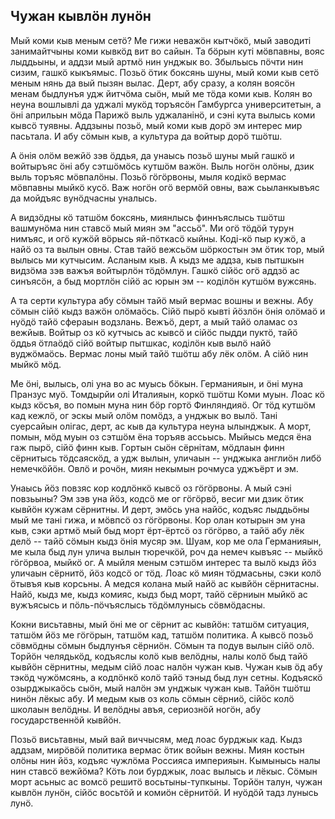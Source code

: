 ## Чужан кывлӧн лунӧн

Мый коми кыв меным сетӧ?
Ме гижи неважӧн кытчӧкӧ, мый заводиті занимайтчыны коми кывкӧд вит во сайын.
Та бӧрын куті мӧвпавны, вояс лыддьыны, и аддзи мый артмӧ нин унджык во.
Збыльысь пӧчти нин сизим, гашкӧ кыкъямыс.
Позьӧ ӧтик боксянь шуны, мый коми кыв сетӧ меным нянь да вый пызян вылас.
Дерт, абу сразу, а колян воясӧн менам быдлунъя удж йитчӧма сыӧн, мый ме тӧда коми кыв.
Колян во неуна вошлывлі да уджалі мукӧд торъясӧн Гамбургса университетын, а ӧні априльын мӧда Парижӧ выль уджаланінӧ, и сэні кута вылысь коми кывсӧ туявны.
Аддзыны позьӧ, мый коми кыв дорӧ эм интерес мир пасьтала.
И абу сӧмын кыв, а культура да войтыр дорӧ тшӧтш.

А ӧнія олӧм вежйӧ зэв ӧддья, да унаысь позьӧ шуны мый гашкӧ и войтыръяс ӧні абу сэтшӧмӧсь кутшӧм важӧн.
Выль ногӧн олӧны, дзик выль торъяс мӧвпалӧны.
Позьӧ гӧгӧрвоны, мыля кодікӧ вермас мӧвпавны мыйкӧ кусӧ.
Важ ногӧн огӧ вермӧй овны, важ сьыланкывъяс да мойдъяс вунӧдчасны уналысь.

А видзӧдны кӧ татшӧм боксянь, миянлысь финнъяслысь тшӧтш вашмунӧма нин ставсӧ мый миян эм "ассьӧ".
Ми огӧ тӧдӧй турун нимъяс, и огӧ кужӧй вӧрысь яй-пӧткасӧ кыйны.
Коді-кӧ пыр кужӧ, а найӧ оз та вылын овны.
Став тайӧ вежсьӧм шӧркостын эм ӧтик тор, мый вылысь ми кутчысим.
Асланым кыв.
А кыдз ме аддза, кыв пытшкын видзӧма зэв важъя войтырлӧн тӧдӧмлун.
Гашкӧ сійӧс огӧ аддзӧ ас синъясӧн, а быд мортлӧн сійӧ ас юрын эм -- коділӧн кутшӧм вужсянь.

А та серти культура абу сӧмын тайӧ мый вермас вошны и вежны.
Абу сӧмын сійӧ кыдз важӧн олӧмаӧсь.
Сійӧ пырӧ кывті йӧзлӧн ӧнія олӧмаӧ и нуӧдӧ тайӧ сфераын водзлань.
Вежъӧ, дерт, а мый тайӧ оламас оз вежйыв.
Войтыр оз кӧ кутчысь ас кывсӧ и сійӧс пыдди пуктӧ, тайӧ ӧддья ӧтлаӧдӧ сійӧ войтыр пытшкас, коділӧн кыв вылӧ найӧ вуджӧмаӧсь.
Вермас лоны мый тайӧ тшӧтш абу лёк олӧм.
А сійӧ нин мыйкӧ мӧд.

Ме ӧні, вылысь, олі уна во ас муысь бӧкын.
Германияын, и ӧні муна Пранзус муӧ.
Томдырйи олі Италияын, коркӧ тшӧтш Коми муын.
Лоас кӧ кыдз кӧсъя, во помын муна нин бӧр гортӧ Финляндияӧ.
Ог тӧд кутшӧм кад кежлӧ, ог эскы мый олӧм помӧдз, а унджык во вылӧ.
Тані суерсайын олігас, дерт, ас кыв да культура неуна ылынджык.
А морт, помын, мӧд муын оз сэтшӧм ёна торъяв ассьысь.
Мыйысь медся ёна гаж пырӧ, сійӧ финн кыв.
Гортын сыӧн сёрнітам, мӧдлаын финн сёрнитысь тӧдсаяскӧд, а удж вылын, уличаын -- унджыка англиӧн либӧ немечкӧйӧн.
Овлӧ и рочӧн, миян некымын рочмуса уджъёрт и эм.

Унаысь йӧз повзяс кор кодлӧнкӧ кывсӧ оз гӧгӧрвоны.
А мый сэні повзьыны?
Эм зэв уна йӧз, кодсӧ ме ог гӧгӧрвӧ, весиг ми дзик ӧтик кывйӧн кужам сёрнитны.
И дерт, эмӧсь уна найӧс, кодъяс лыддьӧны мый ме тані гижа, и мӧвпсӧ оз гӧгӧрвоны.
Кор олан котырын эм уна кыв, сэки артмӧ мый быд морт ёрт-ёртсӧ оз гӧгӧрво, а тайӧ абу лёк делӧ -- тайӧ сӧмын кыдз ӧнія мусяр эм.
Шуам, кор ме ола Германияын, ме кыла быд лун улича вылын тюречкӧй, роч да немеч кывъяс -- мыйкӧ гӧгӧрвоа, мыйкӧ ог.
А мыйля меным сэтшӧм интерес та вылӧ кыдз йӧз уличаын сёрнитӧ, йӧз кодсӧ ог тӧд.
Лоас кӧ миян тӧдмасьны, сэки колӧ ӧтывъя кыв корсьны.
А медся колана мый найӧ ас кывйӧн сёрнитасны.
Найӧ, кыдз ме, кыдз комияс, кыдз быд морт, тайӧ сёрниын мыйкӧ ас вужъясысь и пӧль-пӧчъяслысь тӧдӧмлунысь сӧвмӧдасны.

Кокни висьтавны, мый ӧні ме ог сёрнит ас кывйӧн: татшӧм ситуация, татшӧм йӧз ме гӧгӧрын, татшӧм кад, татшӧм политика.
А кывсӧ позьӧ сӧвмӧдны сӧмын быдлунъя сёрниӧн.
Сӧмын та подув вылын сійӧ олӧ.
Торйӧн челядькӧд, кодъяслы колӧ кыв велӧдны, налы колӧ быд тайӧ кывйӧн сёрнитны, медым сійӧ лоас налӧн чужан кыв.
Чужан кыв ӧд абу тэкӧд чужӧмсянь, а кодлӧнкӧ колӧ тайӧ тэныд быд лун сетны.
Кодъяскӧ озырджыкаӧсь сыӧн, мый налӧн эм унджык чужан кыв.
Тайӧн тшӧтш нинӧн лёкыс абу.
И медым кыв оз коль сӧмын сёрниӧ, сійӧс колӧ школаын велӧдны.
И велӧдны авъя, сериознӧй ногӧн, абу государственнӧй кывйӧн.

Позьӧ висьтавны, мый вай виччысям, мед лоас бурджык кад.
Кыдз аддзам, мирӧвӧй политика вермас ӧтик войын вежны.
Миян костын олӧны нин йӧз, кодъяс чужлӧма Россияса империяын.
Кымынысь налы нин ставсӧ вежйӧма?
Кӧть лои бурджык, лоас вылысь и лёкыс.
Сӧмын морт асьныс ас вомсӧ решитӧ восьтыны-тупкыны.
Торйӧн талун, чужан кывлӧн лунӧн, сійӧс восьтӧй и комиӧн сёрнитӧй.
И нуӧдӧй тадз лунысь лунӧ.
